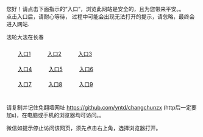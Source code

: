 您好！请点击下面指示的“入口”，浏览此网站是安全的，且为您带来平安。。 <br/>
点击入口后，请耐心等待， 过程中可能会出现无法打开的提示，请忽略，最终会进入网站. </br>

法轮大法在长春<br/>
<div style="padding:10px"><a style="margin:20px" target="_blank" href="https://do0phdirwqykb.cloudfront.net/2Qpsp?suhvust" id="ccLink1" rel="nofollow">入口1</a> <a target="_blank" style="margin:20px" href="https://d28u25y9hm2jdm.cloudfront.net/2Qpsp?ljnbv" id="ccLink2" rel="nofollow">入口2</a> <a style="margin:20px" target="_blank" href="https://d270hp62x33gly.cloudfront.net/2Qpsp?swtaqaav" id="ccLink3" rel="nofollow">入口3</a></div>

<div style="padding:10px" ><a style="margin:20px" target="_blank" href="https://do0phdirwqykb.cloudfront.net/2Qpsp?suhvust" id="ccLink4" rel="nofollow">入口4</a> <a style="margin:20px" href="https://d28u25y9hm2jdm.cloudfront.net/2Qpsp?ljnbv" target="_blank" id="ccLink5" rel="nofollow">入口5</a> <a style="margin:20px" href="https://d270hp62x33gly.cloudfront.net/2Qpsp?swtaqaav" target="_blank" id="ccLink6" rel="nofollow">入口6</a></div>

<div style="padding:10px"><a style="margin:20px" target="_blank" href="https://do0phdirwqykb.cloudfront.net/2Qpsp?suhvust" id="ccLink7" rel="nofollow">入口7</a> <a style="margin:20px" href="https://d28u25y9hm2jdm.cloudfront.net/2Qpsp?ljnbv" target="_blank" id="ccLink8" rel="nofollow">入口8</a> <a style="margin:20px" target="_blank" href="https://d270hp62x33gly.cloudfront.net/2Qpsp?swtaqaav" id="ccLink9" rel="nofollow">入口9</a></div>

<br/>



请复制并记住免翻墙网址 https://github.com/yntd/changchunzx (http后一定要加s)，在电脑或手机的浏览器均可访问。。<br/>

微信如提示停止访问该网页，须先点击右上角，选择浏览器打开。
